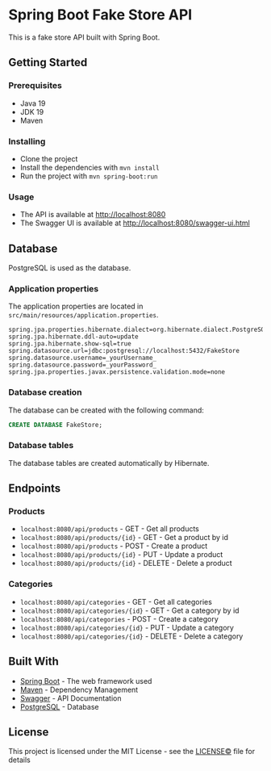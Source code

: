 # Spring Boot Fake Store API

This is a fake store API built with Spring Boot.

## Getting Started

### Prerequisites

* Java 19
* JDK 19
* Maven


### Installing

* Clone the project
* Install the dependencies with `mvn install`
* Run the project with `mvn spring-boot:run`

### Usage

* The API is available at [http://localhost:8080](http://localhost:8080)
* The Swagger UI is available at [http://localhost:8080/swagger-ui.html](http://localhost:8080/swagger-ui.html)

## Database

PostgreSQL is used as the database.

### Application properties

The application properties are located in `src/main/resources/application.properties`.

```properties
spring.jpa.properties.hibernate.dialect=org.hibernate.dialect.PostgreSQLDialect
spring.jpa.hibernate.ddl-auto=update
spring.jpa.hibernate.show-sql=true
spring.datasource.url=jdbc:postgresql://localhost:5432/FakeStore
spring.datasource.username=_yourUsername_
spring.datasource.password=_yourPassword_
spring.jpa.properties.javax.persistence.validation.mode=none
```

### Database creation

The database can be created with the following command:

```sql
CREATE DATABASE FakeStore;
```

### Database tables

The database tables are created automatically by Hibernate.


## Endpoints

### Products

* `localhost:8080/api/products` - GET - Get all products
* `localhost:8080/api/products/{id}` - GET - Get a product by id
* `localhost:8080/api/products` - POST - Create a product
* `localhost:8080/api/products/{id}` - PUT - Update a product
* `localhost:8080/api/products/{id}` - DELETE - Delete a product

### Categories

* `localhost:8080/api/categories` - GET - Get all categories
* `localhost:8080/api/categories/{id}` - GET - Get a category by id
* `localhost:8080/api/categories` - POST - Create a category
* `localhost:8080/api/categories/{id}` - PUT - Update a category
* `localhost:8080/api/categories/{id}` - DELETE - Delete a category

## Built With

* [Spring Boot](https://spring.io/projects/spring-boot) - The web framework used
* [Maven](https://maven.apache.org/) - Dependency Management
* [Swagger](https://swagger.io/) - API Documentation
* [PostgreSQL](https://www.postgresql.org/) - Database


## License

This project is licensed under the MIT License - see the [LICENSE©](LICENSE) file for details
